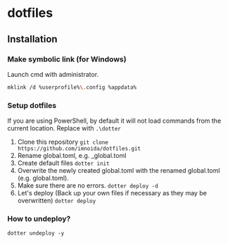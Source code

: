 # dotfiles

## Installation

### Make symbolic link (for Windows)

Launch cmd with administrator.

```bash
mklink /d %userprofile%\.config %appdata%
```

### Setup dotfiles

If you are using PowerShell, by default it will not load commands from the current location.
Replace with `.\dotter`

1. Clone this repository
`git clone https://github.com/imnoida/dotfiles.git`
1. Rename global.toml, e.g. _global.toml
1. Create default files
`dotter init`
1. Overwrite the newly created global.toml with the renamed global.toml (e.g. global.toml).
1. Make sure there are no errors.
`dotter deploy -d`
1. Let's deploy (Back up your own files if necessary as they may be overwritten)
`dotter deploy`

### How to undeploy?

`dotter undeploy -y`
